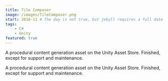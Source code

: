 ```yaml
---
title: Tile Composer
image: /images/TileComposer.png
start: 2018-11 # The day is not true, but jekyll requires a full date
tags:
    - C#
    - Unity
featured: true
---
```


A procedural content generation asset on the Unity Asset Store. Finished, except for
support and maintenance.

A procedural content generation asset on the Unity Asset Store. Finished, except for
support and maintenance.

<!--more-->